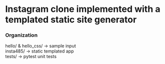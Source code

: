 <h1>Instagram clone implemented with a templated static site generator</h1>
<h3>Organization</h3>
hello/ & hello_css/ -> sample input</br>
insta485/ -> static templated app</br>
tests/ -> pytest unit tests</br>
